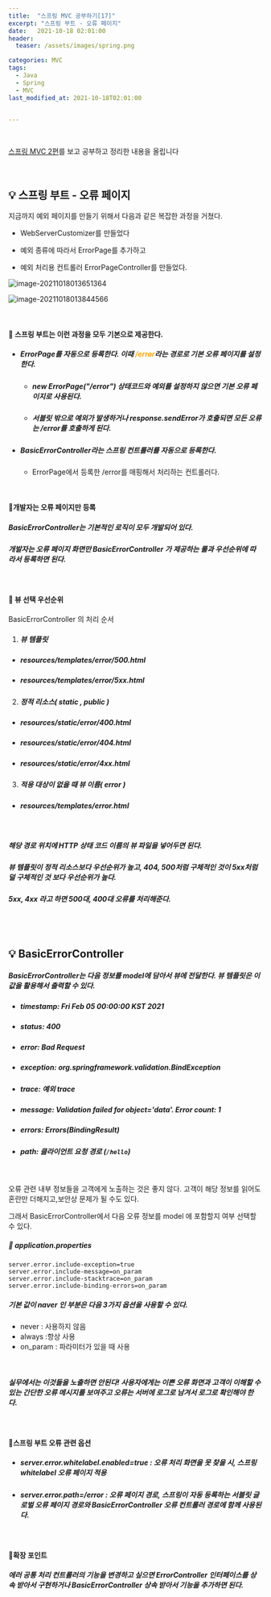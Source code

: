 ```yaml
---
title:  "스프링 MVC 공부하기[17]"
excerpt: "스프링 부트 - 오류 페이지"
date:   2021-10-18 02:01:00
header:
  teaser: /assets/images/spring.png

categories: MVC
tags:
  - Java
  - Spring
  - MVC
last_modified_at: 2021-10-18T02:01:00


---
```


<br/>

[스프링 MVC 2편](https://www.inflearn.com/course/%EC%8A%A4%ED%94%84%EB%A7%81-mvc-2/dashboard)를 보고 공부하고 정리한 내용을 올립니다

<br/>

## 💡 스프링 부트 - 오류 페이지

지금까지 예외 페이지를 만들기 위해서 다음과 같은 복잡한 과정을 거쳤다.

- WebServerCustomizer를 만들었다

- 예외 종류에 따라서 ErrorPage를 추가하고

- 예외 처리용 컨트롤러  ErrorPageController를 만들었다.

![image-20211018013651364](https://raw.githubusercontent.com/ShinDongHun1/image_repo/main/img/image-20211018013651364.png)

![image-20211018013844566](https://raw.githubusercontent.com/ShinDongHun1/image_repo/main/img/image-20211018013844566.png)

<br/>

#### 🌌 스프링 부트는 이런 과정을 모두 기본으로 제공한다.

- ##### ErrorPage를 자동으로 등록한다. 이때 <span style="color:orange">/error</span>라는 경로로 기본 오류 페이지를 설정한다.

  - ##### new ErrorPage("/error") 상태코드와 예외를 설정하지 않으면 기본 오류 페이지로 사용된다.

  - ##### 서블릿 밖으로 예외가 발생하거나 response.sendError가 호출되면 모든 오류는 /error를 호출하게 된다.

- ##### BasicErrorController라는 스프링 컨트롤러를 자동으로 등록한다.

  - ErrorPage에서 등록한 /error를 매핑해서 처리하는 컨트롤러다.

<br/>

#### 🌌개발자는 오류 페이지만 등록

##### BasicErrorController는 기본적인 로직이 모두 개발되어 있다.

##### 개발자는 오류 페이지 화면만 BasicErrorController 가 제공하는 룰과 우선순위에 따라서 등록하면 된다.

<br/>

#### 🌌 뷰 선택 우선순위

BasicErrorController 의 처리 순서

1. ##### 뷰 템플릿

  - ##### resources/templates/error/500.html

  - ##### resources/templates/error/5xx.html
2. ##### 정적 리소스( static , public )

  - ##### resources/static/error/400.html

  - ##### resources/static/error/404.html

  - ##### resources/static/error/4xx.html
3. ##### 적용 대상이 없을 때 뷰 이름( error )

  - ##### resources/templates/error.html

<br/>

##### 해당 경로 위치에 HTTP 상태 코드 이름의 뷰 파일을 넣어두면 된다.

##### 뷰 템플릿이 정적 리소스보다 우선순위가 높고, 404, 500처럼 구체적인 것이 5xx처럼 덜 구체적인 것 보다 우선순위가 높다.

##### 5xx, 4xx 라고 하면 500대, 400대 오류를 처리해준다.

<br/>

<br/>

## 💡 BasicErrorController

##### BasicErrorController는 다음 정보를 model에 담아서 뷰에 전달한다. 뷰 템플릿은 이 값을 활용해서 출력할 수 있다.

* ##### timestamp: Fri Feb 05 00:00:00 KST 2021
* ##### status: 400
* ##### error: Bad Request
* ##### exception: org.springframework.validation.BindException
* ##### trace: 예외 trace
* ##### message: Validation failed for object='data'. Error count: 1
* ##### errors: Errors(BindingResult)
* ##### path: 클라이언트 요청 경로 (`/hello`)

<br/>

오류 관련 내부 정보들을 고객에게 노출하는 것은 좋지 않다. 고객이 해당 정보를 읽어도 혼란만 더해지고,보안상 문제가 될 수도 있다.

그래서 BasicErrorController에서 다음 오류 정보를 model 에 포함할지 여부 선택할 수 있다.

##### 🌌 application.properties

```properties
server.error.include-exception=true
server.error.include-message=on_param
server.error.include-stacktrace=on_param
server.error.include-binding-errors=on_param 
```

##### 기본 값이 naver 인 부분은 다음 3가지 옵션을 사용할 수 있다.

- never : 사용하지 않음
- always :항상 사용
- on_param : 파라미터가 있을 때 사용

<br/>

##### 실무에서는 이것들을 노출하면 안된다! 사용자에게는 이쁜 오류 화면과 고객이 이해할 수 있는 간단한 오류 메시지를 보여주고 오류는 서버에 로그로 남겨서 로그로 확인해야 한다.

<br/>

#### 🌌스프링 부트 오류 관련 옵션

- ##### server.error.whitelabel.enabled=true : 오류 처리 화면을 못 찾을 시, 스프링 whitelabel 오류 페이지 적용

- ##### server.error.path=/error : 오류 페이지 경로, 스프링이 자동 등록하는 서블릿 글로벌 오류 페이지 경로와 BasicErrorController 오류 컨트롤러 경로에 함께 사용된다.

<br/>

#### 🌌확장 포인트

##### 에러 공통 처리 컨트롤러의 기능을 변경하고 싶으면 ErrorController 인터페이스를 상속 받아서 구현하거나 BasicErrorController 상속 받아서 기능을 추가하면 된다.
